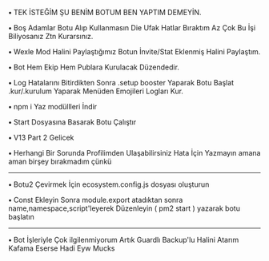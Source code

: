   
**•** TEK İSTEĞİM ŞU BENİM BOTUM BEN YAPTIM DEMEYİN.

**•** Boş Adamlar Botu Alıp Kullanmasın Die Ufak Hatlar Bıraktım Az Çok Bu İşi Biliyosanız Ztn Kurarsınız.

**•** Wexle Mod Halini Paylaştığımız Botun İnvite/Stat Eklenmiş Halini Paylaştım.

**•** Bot Hem Ekip Hem Publara Kurulacak Düzendedir.

**•** Log Hatalarını Bitirdikten Sonra .setup booster Yaparak Botu Başlat .kur/.kurulum Yaparak Menüden Emojileri Logları Kur.

**•** npm i Yaz modüllleri İndir

**•** Start Dosyasına Basarak Botu Çalıştır

**•** V13 Part 2 Gelicek

**•** Herhangi Bir Sorunda Profilimden Ulaşabilirsiniz Hata İçin Yazmayın amana aman birşey bırakmadım çünkü

-------------------------------------------------------------------------------------------------------------------------------

**•** Botu2 Çevirmek İçin ecosystem.config.js dosyası oluşturun

**•** Const Ekleyin Sonra module.export atadıktan sonra name,namespace,script'leyerek Düzenleyin ( pm2 start ) yazarak botu başlatın

-------------------------------------------------------------------------------------------------------------------------------

**•** Bot İşleriyle Çok ilgilenmiyorum Artık Guardlı Backup'lu Halini Atarım Kafama Eserse Hadi Eyw Mucks
